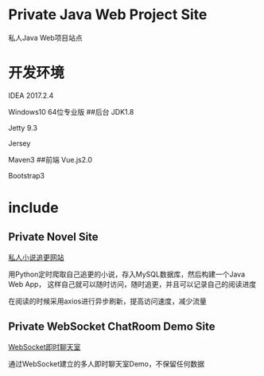 # Private Java Web Project Site
私人Java Web项目站点

# 开发环境
IDEA 2017.2.4

Windows10 64位专业版
##后台
JDK1.8

Jetty 9.3

Jersey

Maven3
##前端
Vue.js2.0

Bootstrap3



# include
## Private Novel Site
[私人小说追更网站](!https://api.mengqipoet.cn/web/novel/index)

用Python定时爬取自己追更的小说，存入MySQL数据库，然后构建一个Java Web App，
这样自己就可以随时访问，随时追更，并且可以记录自己的阅读进度

在阅读的时候采用axios进行异步刷新，提高访问速度，减少流量

## Private WebSocket ChatRoom Demo Site
[WebSocket即时聊天室](https://api.mengqipoet.cn/web/chat)

通过WebSocket建立的多人即时聊天室Demo，不保留任何数据